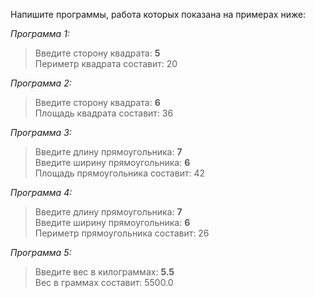 Напишите программы, работа которых показана на примерах ниже:

_Программа 1:_
> Введите сторону квадрата: **5**  
> Периметр квадрата составит: 20

_Программа 2:_
> Введите сторону квадрата: **6**  
> Площадь квадрата составит: 36

_Программа 3:_
> Введите длину прямоугольника: **7**  
> Введите ширину прямоугольника: **6**  
> Площадь прямоугольника составит: 42  

_Программа 4:_
> Введите длину прямоугольника: **7**  
> Введите ширину прямоугольника: **6**  
> Периметр прямоугольника составит: 26  

_Программа 5:_
> Введите вес в килограммах: **5.5**  
> Вес в граммах составит: 5500.0

